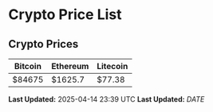# Crypto Price List

## Crypto Prices
| Bitcoin | Ethereum | Litecoin |
| ------- | -------- | -------- |
| $84675 | $1625.7 | $77.38 |
**Last Updated:** 2025-04-14 23:39 UTC
**Last Updated:** $DATE$
